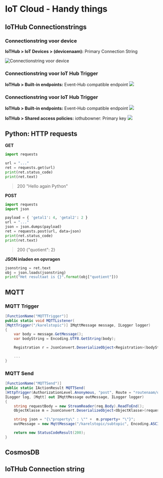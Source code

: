 # IoT Cloud - Handy things
## IoTHub Connectionstrings
### Connectionstring voor device
**IoTHub > IoT Devices > (devicenaam):** Primary Connection String

![Connectionstring voor device](https://i.imgur.com/gmRhSun.png)

### Connectionstring voor IoT Hub Trigger
**IoTHub > Built-in endpoints:** Event-Hub compatible endpoint
![](https://i.imgur.com/4fLTxe0.png)

### Connectionstring voor IoT Hub Trigger
**IoTHub > Built-in endpoints:** Event-Hub compatible endpoint
![](https://i.imgur.com/4fLTxe0.png)

**IoTHub > Shared access policies:** iothubowner: Primary key
![](https://i.imgur.com/L19gkIR.png)

## Python: HTTP requests
**GET**
```python
import requests

url = "..."
ret = requests.get(url)
print(ret.status_code)
print(ret.text)
```
> 200
> "Hello again Python"

**POST**
```python
import requests
import json

payload = { 'getal1': 4, 'getal2': 2 }
url = "..."
json = json.dumps(payload)
ret = requests.post(url, data=json)
print(ret.status_code)
print(ret.text)
```
> 200
> {"quotient": 2}

**JSON inladen en opvragen**
```python
jsonstring = ret.text
obj = json.loads(jsonstring)
print("Het resultaat is {}".format(obj["quotient"]))
```

## MQTT
### MQTT Trigger
```csharp
[FunctionName("MQTTTrigger")]
public static void MQTTListener(
[MqttTrigger("/karelstopic")] IMqttMessage message, ILogger logger)
{
	var body = message.GetMessage();
	var bodyString = Encoding.UTF8.GetString(body);

	Registration r = JsonConvert.DeserializeObject<Registration>(bodyString);

	...
}
```
### MQTT Send
```csharp
[FunctionName("MQTTSend")]
public static IActionResult MQTTSend(
[HttpTrigger(AuthorizationLevel.Anonymous, "post", Route = "routenaam/objects")] HttpRequest req,
ILogger log, [Mqtt] out IMqttMessage outMessage, ILogger logger)
{
	string requestBody = new StreamReader(req.Body).ReadToEnd();
	ObjectKlasse m = JsonConvert.DeserializeObject<ObjectKlasse>(requestBody);

	string json = "{\"property\" : \"" +  m.property+ "\"}";
	outMessage = new MqttMessage("/karelstopic/subtopic", Encoding.ASCII.GetBytes(json), MqttQualityOfServiceLevel.AtLeastOnce, true);

	return new StatusCodeResult(200);
}
```

## CosmosDB

## IoTHub Connection string
<!--stackedit_data:
eyJoaXN0b3J5IjpbMjAzMjA3NjAzMCwxMzcyMDczMDc1LC02OD
EyNTczNDUsLTI0NjYxODg2NywxNjIzNzM3NzczLDEyODAyNTQ4
MzEsLTEzODUxNzU0MCwxODE5NjIyMzc5LDIwMjEyNTEwMDUsMT
A5OTk3NjgzOV19
-->
